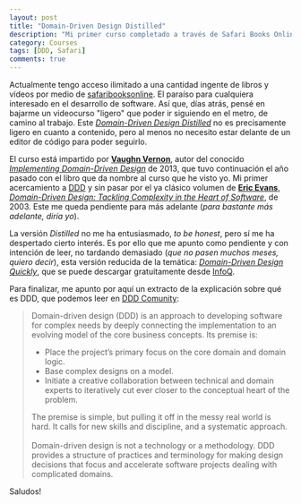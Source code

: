 ```yaml
---
layout: post
title: "Domain-Driven Design Distilled"
description: "Mi primer curso completado a través de Safari Books Online"
category: Courses
tags: [DDD, Safari]
comments: true
---
```


Actualmente tengo acceso ilimitado a una cantidad ingente de libros y vídeos por medio de [safaribooksonline](https://www.safaribooksonline.com/). El paraíso para cualquiera interesado en el desarrollo de software. Así que, días atrás, pensé en bajarme un videocurso "ligero" que poder ir siguiendo en el metro, de camino al trabajo. Este [*Domain-Driven Design Distilled*](https://www.safaribooksonline.com/library/view/domain-driven-design-distilled/9780134593449/) no es precisamente ligero en cuanto a contenido, pero al menos no necesito estar delante de un editor de código para poder seguirlo.

El curso está impartido por [**Vaughn Vernon**](https://vaughnvernon.co/), autor del conocido [*Implementing Domain-Driven Design*](https://www.amazon.es/Implementing-Domain-Driven-Design-VaughnVernon/dp/0321834577/) de 2013, que tuvo continuación el año pasado con el libro que da nombre al curso que he visto yo. Mi primer acercamiento a [DDD](https://en.wikipedia.org/wiki/Domain-driven_design) y sin pasar por el ya clásico volumen de [**Eric Evans**](https://twitter.com/ericevans0), [*Domain-Driven Design: Tackling Complexity in the Heart of Software*](https://www.amazon.es/Domain-Driven-Design-Tackling-Complexity-Software/dp/0321125215/), de 2003. Este me queda pendiente para más adelante (*para bastante más adelante, diría yo*). 

La versión *Distilled* no me ha entusiasmado, *to be honest*, pero sí me ha despertado cierto interés. Es por ello que me apunto como pendiente y con intención de leer, no tardando demasiado (*que no pasen muchos meses, quiero decir*), esta versión reducida de la temática: [*Domain-Driven Design Quickly*](https://www.infoq.com/minibooks/domain-driven-design-quickly), que se puede descargar gratuitamente desde [InfoQ](https://www.infoq.com/). 

Para finalizar, me apunto por aquí un extracto de la explicación sobre qué es DDD, que podemos leer en [DDD Comunity](http://dddcommunity.org/):

<blockquote>
Domain-driven design (DDD) is an approach to developing software for complex needs by deeply connecting the implementation to an evolving model of the core business concepts. Its premise is:
<ul>
<li>Place the project’s primary focus on the core domain and domain logic.</li>
<li>Base complex designs on a model.</li>
<li>Initiate a creative collaboration between technical and domain experts to iteratively cut ever closer to the conceptual heart of the problem.</li>
</ul>

The premise is simple, but pulling it off in the messy real world is hard. It calls for new skills and discipline, and a systematic approach.<br /><br />
Domain-driven design is not a technology or a methodology. DDD provides a structure of practices and terminology for making design decisions that focus and accelerate software projects dealing with complicated domains.
</blockquote>

Saludos!